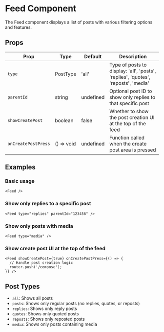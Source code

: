 # Feed Component

The Feed component displays a list of posts with various filtering options and features.

## Props

| Prop | Type | Default | Description |
|------|------|---------|-------------|
| `type` | PostType | 'all' | Type of posts to display: 'all', 'posts', 'replies', 'quotes', 'reposts', 'media' |
| `parentId` | string | undefined | Optional post ID to show only replies to that specific post |
| `showCreatePost` | boolean | false | Whether to show the post creation UI at the top of the feed |
| `onCreatePostPress` | () => void | undefined | Function called when the create post area is pressed |

## Examples

### Basic usage

```tsx
<Feed />
```

### Show only replies to a specific post

```tsx
<Feed type="replies" parentId="123456" />
```

### Show only posts with media

```tsx
<Feed type="media" />
```

### Show create post UI at the top of the feed

```tsx
<Feed showCreatePost={true} onCreatePostPress={() => {
  // Handle post creation logic
  router.push('/compose');
}} />
```

## Post Types

- `all`: Shows all posts
- `posts`: Shows only regular posts (no replies, quotes, or reposts)
- `replies`: Shows only reply posts
- `quotes`: Shows only quoted posts
- `reposts`: Shows only reposted posts
- `media`: Shows only posts containing media
